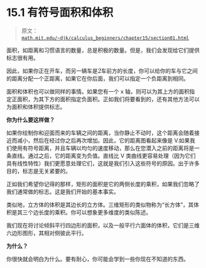 # 15.1 有符号面积和体积

> 原文： [`math.mit.edu/~djk/calculus_beginners/chapter15/section01.html`](http://math.mit.edu/~djk/calculus_beginners/chapter15/section01.html)

面积，如距离和习惯语言的数量，总是积极的数量。但是，我们会发现给它们提供标志很有用。

因此，如果你正在开车，而另一辆车是![](img/tex-c81e728d9d4c2f636f067f89cc14862c.gif)车前方的长度，你可以给你的车与它之间的距离分配一个正距离，如果它在你后面，我们可以指定一个负距离到相同。

面积和体积也可以做同样的事情。如果您有一个 x 轴，则可以为其上方的面积指定正面积，为其下方的面积指定负面积。正如我们将要看到的，还有其他方法可以为面积和体积提供标志。

**你为什么要这样做？**

如果你绘制你和迎面而来的车辆之间的距离，当你静止不动时，这个距离会随着接近而减小，然后在经过你之后再次增加。因此，它的距离图看起来像是 V.如果我们使用有符号距离，并且车辆以均匀的速度移动，那么在您潜入之前的距离将是一条直线。通过之后，它的距离变为负值。直线比 V 类曲线更容易处理（因为它们具有线性特性）我们更愿意处理它们，这就是我们引入这些符号的原因。出于许多目的，标志是无关紧要的。

正如我们希望你记得的那样，矩形的面积是它的两侧长度的乘积，如果我们忽略了我们通常做的标志。这是我们开始的基本事实。

类似地，立方体的体积是其边长的立方体。三维矩形的类似物称为“长方体”，其体积是其三个边长度的乘积。你可以想象更多维度的类似陈述。

我们现在将讨论倾斜平行四边形的面积，以及一般平行六面体的体积，它们是三维六边形图形，其相对侧彼此平行。

**为什么？**

你很快就会明白为什么。要有耐心，你可能会学到一些你现在不知道的东西。